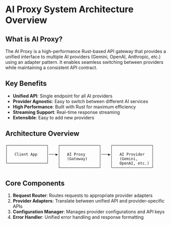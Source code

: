 # AI Proxy System Architecture Overview

## What is AI Proxy?

The AI Proxy is a high-performance Rust-based API gateway that provides a unified interface to multiple AI providers (Gemini, OpenAI, Anthropic, etc.) using an adapter pattern. It enables seamless switching between providers while maintaining a consistent API contract.

## Key Benefits

- **Unified API**: Single endpoint for all AI providers
- **Provider Agnostic**: Easy to switch between different AI services
- **High Performance**: Built with Rust for maximum efficiency
- **Streaming Support**: Real-time response streaming
- **Extensible**: Easy to add new providers

## Architecture Overview

```
┌─────────────────┐    ┌─────────────────┐    ┌─────────────────┐
│                 │    │                 │    │                 │
│   Client App    │───▶│   AI Proxy      │───▶│   AI Provider   │
│                 │    │   (Gateway)     │    │   (Gemini,      │
└─────────────────┘    │                 │    │   OpenAI, etc.) │
                       └─────────────────┘    └─────────────────┘
```

## Core Components

1. **Request Router**: Routes requests to appropriate provider adapters
2. **Provider Adapters**: Translate between unified API and provider-specific APIs
3. **Configuration Manager**: Manages provider configurations and API keys
4. **Error Handler**: Unified error handling and response formatting